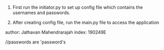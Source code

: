 1. First run the initiator.py to set up config file which contains the usernames and passwords.

2. After creating config file, run the main.py file to access the application

author: Jathavan Mahendrarajah
index: 190249E

//passwords are 'password's
